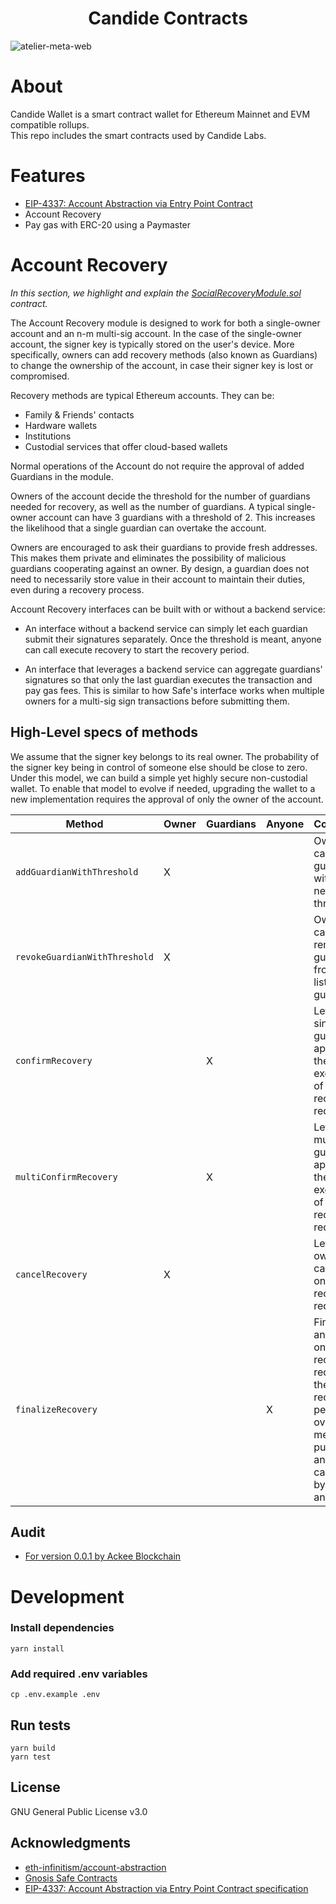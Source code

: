 <div align="center">
  <h1 align="center">Candide Contracts</h1>
</div>

![atelier-meta-web](https://github.com/candidelabs/.github/assets/7014833/5090c8d1-31ad-4daf-9efd-adae4c350c35)

# About

Candide Wallet is a smart contract wallet for Ethereum Mainnet and EVM compatible rollups.<br/>
This repo includes the smart contracts used by Candide Labs.

# Features
- <a href="https://eips.ethereum.org/EIPS/eip-4337">EIP-4337: Account Abstraction via Entry Point Contract</a>
- Account Recovery
- Pay gas with ERC-20 using a Paymaster

# Account Recovery

*In this section, we highlight and explain the [SocialRecoveryModule.sol](./contracts/modules/social_recovery/SocialRecoveryModule.sol) contract.*

The Account Recovery module is designed to work for both a single-owner account and an n-m multi-sig account. In the case of the single-owner account, the signer key is typically stored on the user's device. More specifically, owners can add recovery methods (also known as Guardians) to change the ownership of the account, in case their signer key is lost or compromised.

Recovery methods are typical Ethereum accounts. They can be:
- Family & Friends' contacts
- Hardware wallets
- Institutions
- Custodial services that offer cloud-based wallets

Normal operations of the Account do not require the approval of added Guardians in the module.

Owners of the account decide the threshold for the number of guardians needed for recovery, as well as the number of guardians. A typical single-owner account can have 3 guardians with a threshold of 2. This increases the likelihood that a single guardian can overtake the account.

Owners are encouraged to ask their guardians to provide fresh addresses. This makes them private and eliminates the possibility of malicious guardians cooperating against an owner. By design, a guardian does not need to necessarily store value in their account to maintain their duties, even during a recovery process.

Account Recovery interfaces can be built with or without a backend service:

- An interface without a backend service can simply let each guardian submit their signatures separately. Once the threshold is meant, anyone can call execute recovery to start the recovery period.

- An interface that leverages a backend service can aggregate guardians' signatures so that only the last guardian executes the transaction and pay gas fees. This is similar to how Safe's interface works when multiple owners for a multi-sig sign transactions before submitting them.

## High-Level specs of methods

We assume that the signer key belongs to its real owner. The probability of the signer key being in control of someone else should be close to zero. Under this model, we can build a simple yet highly secure non-custodial wallet. To enable that model to evolve if needed, upgrading the wallet to a new implementation requires the approval of only the owner of the account.


| Method                        | Owner  | Guardians| Anyone | Comment                                                                                         |
| ----------------------------  | ------ | ------   | ------ | ----------------------------------------------------------------------------------------------- |
|`addGuardianWithThreshold`     | X      |          |        | Owner can add a guardian with a new threshold                                                   |
| `revokeGuardianWithThreshold` | X      |          |        | Owner can remove a guardian from its list of guardians                                          |
| `confirmRecovery`             |        | X        |        | Lets a single guardian approve the execution of the recovery request                            |
| `multiConfirmRecovery`        |        | X        |        | Lets multiple guardians approve the execution of the recovery request                           |
| `cancelRecovery`              | X      |          |        | Lets an owner cancel an ongoing recovery request                                                |
| `finalizeRecovery`            |        |          |   X    | Finalizes an ongoing recovery request if the recovery period is over. The method is public and callable by anyone |

## Audit

- [For version 0.0.1 by Ackee Blockchain](./docs/audit/ackee-blockchain-candide-social-recovery-report.pdf)

# Development


### Install dependencies
```
yarn install
```

### Add required .env variables
```
cp .env.example .env
```

## Run tests
```
yarn build
yarn test
```

<!-- LICENSE -->
## License
GNU General Public License v3.0

<!-- ACKNOWLEDGMENTS -->
## Acknowledgments
* <a href='https://github.com/eth-infinitism/account-abstraction'>eth-infinitism/account-abstraction</a>
* <a href='https://github.com/safe-global/safe-contracts'>Gnosis Safe Contracts</a>
* <a href='https://eips.ethereum.org/EIPS/eip-4337'>EIP-4337: Account Abstraction via Entry Point Contract specification </a>